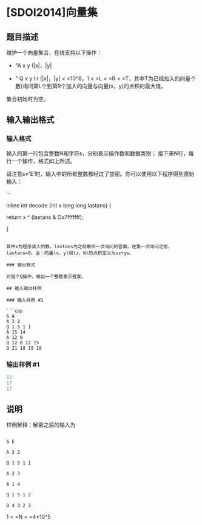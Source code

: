 # [SDOI2014]向量集

## 题目描述

维护一个向量集合，在线支持以下操作：

- "A x y (|x|，|y| 

- " Q x y l r (|x|，|y| < =10^8，1 < =L < =R < =T，其中T为已经加入的向量个数)询问第L个到第R个加入的向量与向量(x，y)的点积的最大值。

集合初始时为空。

## 输入输出格式

### 输入格式

输入的第一行包含整数N和字符s，分别表示操作数和数据类别； 接下来N行，每行一个操作，格式如上所述。

请注意s≠'E'时，输入中的所有整数都经过了加密。你可以使用以下程序得到原始输入：

···

inline int decode (int x long long lastans) {

return x ^ (lastans & Ox7fffffff);

}

```

其中x为程序读入的数，lastans为之前最后一次询问的答案。在第一次询问之前，lastans=0。注：向量(x，y)和(z，W)的点积定义为xz+yw。

### 输出格式

对每个Q操作，输出一个整数表示答案。

## 输入输出样例

### 输入样例 #1

```cpp
6 A
A 3 2
Q 1 5 1 1
A 15 14
A 12 9
Q 12 8 12 15
Q 21 18 19 18
```


### 输出样例 #1

```cpp
13
17
17

```
## 说明

样例解释：解密之后的输入为

```

6 E

A 3 2

Q 1 5 1 1

A 2 3

A 1 4

Q 1 5 1 2

Q 4 3 2 3

```

1 < =N < =4\*10^5


